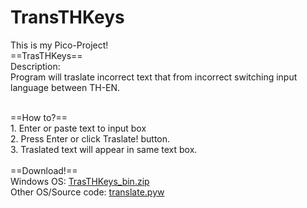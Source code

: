 # TransTHKeys
This is my Pico-Project!<br>
==TrasTHKeys==<br>
Description:<br>
	Program will traslate incorrect text that from incorrect switching input language between TH-EN.<br><br>

==How to?==<br>
	1. Enter or paste text to input box<br>
	2. Press Enter or click Traslate! button.<br>
	3. Traslated text will appear in same text box.<br>
<br>
==Download!==<br>
	Windows OS: <a href="TrasTHKeys_bin.zip?raw=True">TrasTHKeys_bin.zip</a><br>
	Other OS/Source code: <a href="translate.pyw">translate.pyw
 

